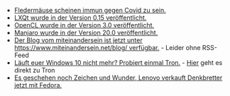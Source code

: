 * [Fledermäuse scheinen immun gegen Covid zu sein.](https://sachsen.nabu.de/news/2020/27949.html)
* [LXQt wurde in der Version 0.15 veröffentlicht.](https://www.pro-linux.de/news/1/27971/lxqt-015-freigegeben.html)
* [OpenCL wurde in der Version 3.0 veröffentlicht.](https://www.phoronix.com/scan.php?page=article&item=opencl-30-spec&num=1)
* [Manjaro wurde in der Version 20.0 veröffentlicht.](https://www.phoronix.com/scan.php?page=news_item&px=Manjaro-20.0-Released)
* [Der Blog vom miteinandersein ist jetzt unter https://www.miteinandersein.net/blog/ verfügbar.](https://www.miteinandersein.net/blog/) - Leider ohne RSS-Feed
* [Läuft euer Windows 10 nicht mehr? Probiert einmal Tron.](https://www.ghacks.net/2020/04/27/tron-is-a-mighty-tools-collection-for-windows/) - [Hier](https://www.reddit.com/r/TronScript/wiki/index) geht es direkt zu Tron
* [Es geschehen noch Zeichen und Wunder, Lenovo verkauft Denkbretter jetzt mit Fedora.](https://www.pro-linux.de/news/1/27972/lenovo-bietet-fedora-als-option-auf-thinkpads-an.html)
